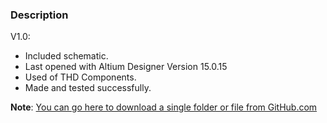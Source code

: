 ### Description

V1.0:
- Included schematic.
- Last opened with Altium Designer Version 15.0.15
- Used of THD Components.
- Made and tested successfully.

**Note**: [You can go here to download a single folder or file from GitHub.com](https://minhaskamal.github.io/DownGit/#/home)
